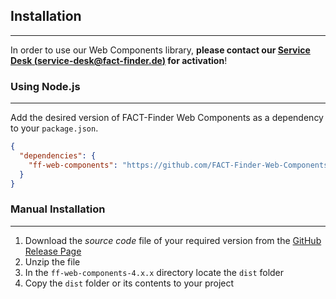 ## Installation

---
In order to use our Web Components library, **please contact our [Service Desk (service-desk@fact-finder.de)][1]
for activation**!

### Using Node.js

---
Add the desired version of FACT-Finder Web Components as a dependency to your `package.json`.

```json
{
  "dependencies": {
    "ff-web-components": "https://github.com/FACT-Finder-Web-Components/ff-web-components.git#4.0.0"
  }
}
```

### Manual Installation

---
1. Download the _source code_ file of your required version from the [GitHub Release Page](https://github.com/FACT-Finder-Web-Components/ff-web-components/releases)
2. Unzip the file
3. In the `ff-web-components-4.x.x` directory locate the `dist` folder
4. Copy the `dist` folder or its contents to your project

[1]: mailto:service-desk@fact-finder.de?subject=Web%20Components%20Activation
